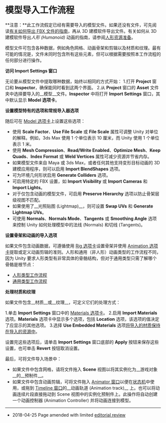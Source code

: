 # 模型导入工作流程

**注意：**此工作流假定已经有需要导入的模型文件。如果还没有文件，可先阅读[有关如何导出 FBX 文件的指南](HOWTO-exportFBX.html)，再从 3D 建模软件导出文件。有关如何从 3D 建模软件导出*人形 (Humanoid)* 动画的指南，请参阅[人形资源准备](UsingHumanoidChars.html)。

模型文件可包含各种数据，例如角色网格、动画骨架和剪辑以及材质和纹理。最有可能的情况是，文件未同时包含所有这些元素，但可以根据需要按照本工作流程的任何部分进行操作。

**访问 Import Settings 窗口**


无论要从模型文件中提取哪种数据，始终以相同的方式开始：
1.打开 __Project__ 窗口和 __Inspector__，确保能同时看到这两个界面。
2.从 __Project__ 窗口的 __Asset__ 文件夹中选择要导入的__模型__文件。__Inspector__ 中将打开 __Import Settings__ 窗口，其中默认显示 __Model 选项卡__。


**设置模型特有的选项和常规导入器选项**

随后可在 [Model 选项卡](FBXImporter-Model.html)上设置这些选项：

* 使用 __Scale Factor__、__Use File Scale__ 或 __File Scale__ 属性可调整 Unity 对单位的解释。例如，3ds Max 使用 1 个单位表示 10 厘米，而 Unity 使用 1 个单位表示 1 米。
* 使用 __Mesh Compression__、__Read/Write Enabled__、__Optimize Mesh__、__Keep Quads__、__Index Format__ 或 __Weld Vertices__ 属性可减少资源并节省内存。
* 如果模型文件来自 Maya 或 3ds Max，或者任何其他支持变形目标动画的 3D 建模应用程序，则可以启用 __Import BlendShapes__ 选项。
* 可为环境几何形状启用 __Generate Colliders__ 选项。
* 可启用特定的 FBX 设置，如 __Import Visibility__ 或 __Import Cameras__ 和 __Import Lights__。
* 对于仅包含动画的模型文件，可启用 __Preserve Hierarchy__ 选项以防止骨架层级视图不匹配。
* 如果使用了__光照贴图 (Lightmap)__，则可设置 __Swap UVs__ 和 __Generate Lightmap UVs__。
* 可使用 __Normals__、__Normals Mode__、__Tangents__ 或 __Smoothing Angle__ 选项来控制 Unity 如何处理模型中的法线 (Normals) 和切线 (Tangents)。


**设置骨架和动画的导入选项**

如果文件包含动画数据，可遵循使用 [Rig 选项卡](FBXImporter-Rig.html)设置骨架并使用 [Animation 选项卡](class-AnimationClip.html)提取或定义动画剪辑的准则。人形和通用（非人形）动画类型的工作流程不同，因为 Unity 要求人形类型有非常具体的骨骼结构，但对于通用类型只需了解哪个骨骼是根节点：

* [人形类型工作流程](ConfiguringtheAvatar.html)
* [通用类型工作流程](GenericAnimations.html)


**处理材质和纹理**

如果文件包含__材质__或__纹理__，可定义它们的处理方式：

1.单击 __Import Settings__ 窗口中的 [Materials 选项卡](FBXImporter-Materials.html)。
2.启用 __Import Materials__ 选项。__Materials__ 选项卡中显示多个选项，包括 __Location__ 选项，该选项的值决定了应显示的其他选项。
3.选择 __Use Embedded Materials__ 选项[将导入的材质保持在导入的资源中](FBXImporter-Materials.html#Embedded)。

设置完这些选项后，请单击 __Import Settings__ 窗口底部的 __Apply__ 按钮来保存这些设置，也可单击 __Revert__ 按钮取消设置。

最后，可将文件导入场景中：

* 如果文件中包含网格，请将文件拖入 __Scene__ 视图以将其实例化为__游戏对象__的__预制件__。
* 如果文件中包含动画剪辑，可将文件拖入 [Animator 窗口](AnimatorWindow.html)以便在[状态机](StateMachineBasics.html)中使用，或拖到 [Timeline 窗口](TimelineEditorWindow.html)的__动画轨道 (Animation track)__ 上。也可以将动画连续片段直接拖动到 Scene 视图中的实例化预制件上。此操作将自动创建一个动画控制器 (Animation Controller) 并将动画连接到模型。

---

* <span class="page-edit"> 2018-04-25  Page amended with limited [editorial review](DocumentationEditorialReview.html)
</span>
